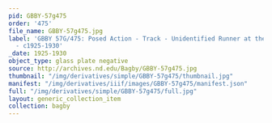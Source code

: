 ```yaml
---
pid: GBBY-57g475
order: '475'
file_name: GBBY-57g475.jpg
label: 'GBBY 57G/475: Posed Action - Track - Unidentified Runner at the Starting Line
  - c1925-1930'
_date: 1925-1930
object_type: glass plate negative
source: http://archives.nd.edu/Bagby/GBBY-57g475.jpg
thumbnail: "/img/derivatives/simple/GBBY-57g475/thumbnail.jpg"
manifest: "/img/derivatives/iiif/images/GBBY-57g475/manifest.json"
full: "/img/derivatives/simple/GBBY-57g475/full.jpg"
layout: generic_collection_item
collection: bagby
---
```

